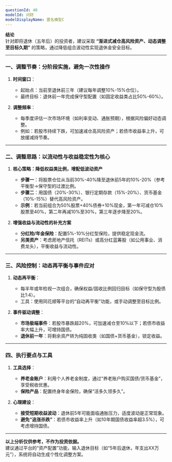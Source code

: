 ```yaml
---
questionId: 48
modelId: 问财
modelDisplayName: 匿名模型C
---
```

**结论**  
针对即将退休（五年后）的投资者，建议采取 **“渐进式减仓高风险资产、动态调整至目标久期”** 的策略，通过降低组合波动性实现退休金安全目标。

---

### **一、调整节奏：分阶段实施，避免一次性操作**

1. **时间窗口**：
   
    - 起始点：当前至退休前三年（建议每年调整10%-15%仓位）。
    - 最终目标：退休前一年完成保守型配置（如固定收益类占比50%-60%）。
2. **调整频率**：
   
    - 每季度评估一次市场环境（如利率变动、通胀预期），根据风险偏好动态调整。
    - 例如：若股市持续下跌，可加速减仓高风险资产；若债市收益率上升，可放缓减持节奏。

---

### **二、调整思路：以流动性与收益稳定性为核心**

1. **核心策略：降低权益类比例，增配低波动资产**
   
    - **步骤一**：将股票仓位从当前30%-40%降至退休前5年的10%-20%（参考平衡型→保守型的过渡比例。
    - **步骤二**：用国债（20%-30%）、银行定期存款（15%-20%）、货币基金（10%-15%）替代高风险资产。
    - **示例**：若当前组合为50%股票+40%债券+10%现金，第一年可减仓10%股票至40%，第二年再减10%至30%，第三年逐步降至20%。
2. **增强收益与流动性的补充方案**
   
    - **分红险/年金保险**：配置5%-10%分红型保险，提供稳定现金流。
    - **另类资产**：考虑房地产信托（REITs）或高分红蓝筹股（如公用事业、消费龙头），平衡收益与流动性。

---

### **三、风险控制：动态再平衡与事件应对**

1. **动态再平衡**：
   
    - 每半年或年检视一次组合，确保权益/固收比例回归目标（如保守型为股债比1:4）。
    - 工具：使用同花顺等平台的“自动再平衡”功能，或手动调整至目标比例。
2. **事件驱动调整**：
   
    - **市场极端事件**：若股市暴跌超20%，可加速减仓至10%以下；若债市收益率大幅上升，可增持国债。
    - **退休前一年**：将剩余资产转为纯固收类（如国债+货币基金），锁定收益。

---

### **四、执行要点与工具**

1. **工具选择**：
   
    - **养老金账户**：利用个人养老金制度，通过“养老账户购买国债/货币基金”，享受税收优惠。
    - **保险产品**：配置终身年金保险，确保“活多久领多久”。
2. **心理建设**：
   
    - **接受短期收益波动**：退休前5年可能面临通胀压力，适度波动是正常现象。
    - **避免“追涨杀跌”**：若债市收益率上升（如10年期国债收益率超3.5%），可考虑增持国债。

---

**以上分析仅供参考，不作为投资依据。**  
建议通过平台的“资产配置”功能，输入退休目标（如“5年后退休，年支出XX万元”），系统将自动生成个性化调整方案。